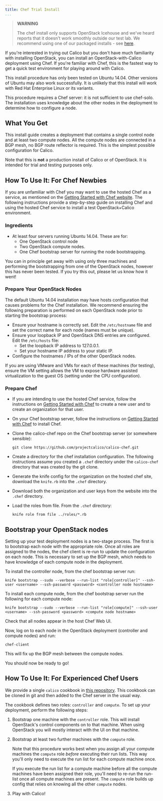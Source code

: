 ```yaml
---
title: Chef Trial Install
...
```


> **WARNING**
>
> The chef install only supports OpenStack Icehouse and we've heard
> reports that it doesn't work smoothly outside our test lab. We
> recommend using one of our packaged installs - see [here]({{site.baseurl}}/{{page.version}}/getting-started/openstack/installation/).
>

If you're interested in trying out Calico but you don't have much
familiarity with installing OpenStack, you can install an
OpenStack-with-Calico deployment using Chef. If you're familiar with
Chef, this is the fastest way to get a quick test environment for
playing around with Calico.

This install procedure has only been tested on Ubuntu 14.04. Other
versions of Ubuntu may also work successfully. It is unlikely that this
install will work with Red Hat Enterprise Linux or its variants.

This procedure requires a Chef server: it is not sufficient to use
chef-solo. The installation uses knowledge about the other nodes in the
deployment to determine how to configure a node.

## What You Get

This install guide creates a deployment that contains a single control
node and at least two compute nodes. All the compute nodes are connected
in a BGP mesh, no BGP route reflector is required. This is the simplest
possible configuration for Calico.

Note that this is **not** a production install of Calico or of
OpenStack. It is intended for trial and testing purposes only.

## How To Use It: For Chef Newbies

If you are unfamiliar with Chef you may want to use the hosted Chef as a
service, as mentioned on the [Getting Started with Chef
website](http://gettingstartedwithchef.com/). The following instructions
provide a step-by-step guide on installing Chef and using the hosted
Chef service to install a test OpenStack+Calico environment.

### Ingredients

-   At least four servers running Ubuntu 14.04. These are for:
    -   One OpenStack control node
    -   Two OpenStack compute nodes.
    -   One Chef bootstrap server for running the node bootstrapping.

You can in principle get away with using only three machines and
performing the bootstrapping from one of the OpenStack nodes, however
this has never been tested. If you try this out, please let us know how
it went!

### Prepare Your OpenStack Nodes

The default Ubuntu 14.04 installation may have hosts configuration that
causes problems for the Chef installation. We recommend ensuring the
following preparation is performed on each OpenStack node prior to
starting the bootstrap process:

-   Ensure your hostname is correctly set. Edit the `/etc/hostname`
    file and set the correct name for each node (names must
    be unique).
-   Ensure your loopback IP and OpenStack DNS entries are configured.
    Edit the `/etc/hosts` file:
    - Set the loopback IP address to 127.0.0.1.
    - Set your hostname IP address to your static IP.
-   Configure the hostnames / IPs of the other OpenStack nodes.

If you are using VMware and VMs for each of these machines (for
testing), ensure the VM setting allows the VM to expose hardware
assisted virtualization to the guest OS (setting under the CPU
configuration).

### Prepare Chef

-   If you are intending to use the hosted Chef service, follow the
    instructions on [Getting Started with
    Chef](http://gettingstartedwithchef.com/) to create a new user and
    to create an organization for that user.
-   On your Chef bootstrap server, follow the instructions on [Getting
    Started with Chef](http://gettingstartedwithchef.com/) to
    install Chef.
-   Clone the calico-chef repo on the Chef bootstrap server (or
    somewhere sensible):

        git clone https://github.com/projectcalico/calico-chef.git

-   Create a directory for the chef installation configuration. The
    following instructions assume you created a `.chef` directory under
    the `calico-chef` directory that was created by the git clone.
-   Generate the knife config for the organization on the hosted chef
    site, download the `knife.rb` into the `.chef` directory.
-   Download both the organization and user keys from the website into
    the `.chef` directory.
-   Load the roles from file. From the `.chef` directory:

        knife role from file ../roles/*.rb

## Bootstrap your OpenStack nodes

Setting up your test deployment nodes is a two-stage process. The first
is to bootstrap each node with the appropriate role. Once all roles are
assigned to the nodes, the chef client is re-run to update the
configuration on each node. This is necessary to set up the BGP mesh,
which needs to have knowledge of each compute node in the deployment.

To install the controller node, from the chef bootstrap server run:

    knife bootstrap --sudo --verbose --run-list "role[controller]" --ssh-user <username> --ssh-password <password> <controller node hostname>

To install each compute node, from the chef bootstrap server run the
following for each compute node:

    knife bootstrap --sudo --verbose --run-list "role[compute]" --ssh-user <username> --ssh-password <password> <compute node hostname>

Check that all nodes appear in the host Chef Web UI.

Now, log on to each node in the OpenStack deployment (controller and
compute nodes) and run:

    chef-client

This will fix up the BGP mesh between the compute nodes.

You should now be ready to go!

## How To Use It: For Experienced Chef Users

We provide a single `calico` cookbook in [this
repository](https://github.com/projectcalico/calico-chef). This cookbook
can be cloned in git and then added to the Chef server in the usual way.

The cookbook defines two roles: `controller` and `compute`. To set up
your deployment, perform the following steps:

1.  Bootstrap one machine with the `controller` role. This will install
    OpenStack's control components on to that machine. When using
    OpenStack you will mostly interact with the UI on that machine.
2.  Bootstrap at least two further machines with the `compute` role.

    Note that this procedure works best when you assign all your compute
    machines the `compute` role *before* executing their run lists. This
    way you'll only need to execute the run list for each compute
    machine once.

    If you execute the run list for a compute machine before all the
    compute machines have been assigned their role, you'll need to
    re-run the run-list once all compute machines are present. The
    `compute` role builds up config that relies on knowing all the other
    `compute` nodes.

3.  Play with Calico!
